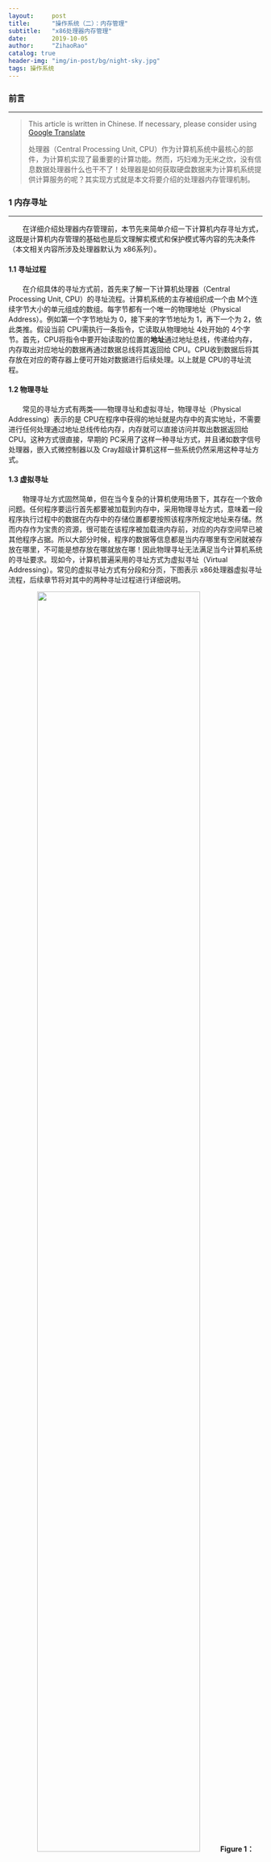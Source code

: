 ```yaml
---
layout:     post
title:      "操作系统（二）：内存管理"
subtitle:   "x86处理器内存管理"
date:       2019-10-05
author:     "ZihaoRao"
catalog: true
header-img: "img/in-post/bg/night-sky.jpg"
tags: 操作系统
---
```






### 前言
---
> This article is written in Chinese. If necessary, please consider using [Google Translate](http://translate.google.com/translate?hl=en&sl=auto&tl=en&u=https://steverao.github.io/2019/10/05/memory-management-of-cpu/)
>
> 处理器（Central Processing Unit, CPU）作为计算机系统中最核心的部件，为计算机实现了最重要的计算功能。然而，巧妇难为无米之炊，没有信息数据处理器什么也干不了！处理器是如何获取硬盘数据来为计算机系统提供计算服务的呢？其实现方式就是本文将要介绍的处理器内存管理机制。





### 1 内存寻址
---

&emsp;&emsp;在详细介绍处理器内存管理前，本节先来简单介绍一下计算机内存寻址方式，这既是计算机内存管理的基础也是后文理解实模式和保护模式等内容的先决条件（本文相关内容所涉及处理器默认为 x86系列）。

#### 1.1 寻址过程

&emsp;&emsp;在介绍具体的寻址方式前，首先来了解一下计算机处理器（Central Processing Unit, CPU）的寻址流程。计算机系统的主存被组织成一个由 M个连续字节大小的单元组成的数组。每字节都有一个唯一的物理地址（Physical Address）。例如第一个字节地址为 0，接下来的字节地址为 1，再下一个为 2，依此类推。假设当前 CPU需执行一条指令，它读取从物理地址 4处开始的 4个字节。首先，CPU将指令中要开始读取的位置的**地址**通过地址总线，传递给内存，内存取出对应地址的数据再通过数据总线将其返回给 CPU。CPU收到数据后将其存放在对应的寄存器上便可开始对数据进行后续处理。以上就是 CPU的寻址流程。

#### 1.2 物理寻址

&emsp;&emsp;常见的寻址方式有两类——物理寻址和虚拟寻址，物理寻址（Physical Addressing）表示的是 CPU在程序中获得的地址就是内存中的真实地址，不需要进行任何处理通过地址总线传给内存，内存就可以直接访问并取出数据返回给 CPU。这种方式很直接，早期的 PC采用了这样一种寻址方式，并且诸如数字信号处理器，嵌入式微控制器以及 Cray超级计算机这样一些系统仍然采用这种寻址方式。

#### 1.3 虚拟寻址

&emsp;&emsp;物理寻址方式固然简单，但在当今复杂的计算机使用场景下，其存在一个致命问题。任何程序要运行首先都要被加载到内存中，采用物理寻址方式，意味着一段程序执行过程中的数据在内存中的存储位置都要按照该程序所规定地址来存储。然而内存作为宝贵的资源，很可能在该程序被加载进内存前，对应的内存空间早已被其他程序占据。所以大部分时候，程序的数据等信息都是当内存哪里有空闲就被存放在哪里，不可能是想存放在哪就放在哪！因此物理寻址无法满足当今计算机系统的寻址要求。现如今，计算机普遍采用的寻址方式为虚拟寻址（Virtual Addressing）。常见的虚拟寻址方式有分段和分页，下图表示 x86处理器虚拟寻址流程，后续章节将对其中的两种寻址过程进行详细说明。

<div align="center"><img src="/img/in-post/content/os/addressing-mode/simple-addressing-mode.png" width="80%"/><b>Figure 1：Virtual Addressing Mode </b></div>





### 2 从实模式到保护模式
---

#### 2.1 实模式与保护模式

&emsp;&emsp;谈起处理器的发展历史，不得不从 intel 8086这款古老而又经典的 x86架构处理器开始。它是 intel的第一款 16位处理器，之后的 32位或现今常见的 64位处理器都是在它的基础上设计研发的。

&emsp;&emsp;接下来，通过 intel 8086处理器的寻址方式来认识处理器的第一种运行模式——**实模式**（Real Mode）。intel 8086尽管作为一款 16位的处理器。但它有20根地址线。换句话说它提供的是 20位的物理地址，可访问 1MB内存（这样做原因很简单，就是为了扩大内存）。但在访问代码段时，如何通过 16位的段寄存器（Code Segment，CS）以及 16位的指令指针（Instruction Pointer，IP）构造出 20位的物理地址呢？原理也很简单，8086在形成物理地址时，先将段寄存器中的内容左移 4位，形成 20位的段地址，然后再同 16位的偏移地址相加，得到 20位的物理地址。通过上述方法构造的物理地址通过地址总线传输给内存就可获取对应地址的数据，以上寻址过程就是 8086处理器的实模式寻址（通过物理地址就可访问对应内存）。

&emsp;&emsp;实模式下的处理器寻址方式直接高效，但随着计算机应用的推广，仅仅只支持实模式的处理器上运行的操作系统安全性引起了大家的广泛关注。在这种模式下用户程序非常自由，可以根据目标地址跳转到计算机内存中的任意位置，当有恶意的用户程序想要从内存中获取内存中私密信息理论上是可行的。为了解决计算机数据泄露的隐患，从 intel 80286处理器开始，通过硬件方法为运行在其上的操作系统提供了**保护模式**运行机制，保护模式顾名思义，就是在提供了访存地址以后还需要验证调用进程是否有访问目标地址的权限。验证通过则可正常访存，否则访存操作被禁止。

#### 2.2 段选择符

&emsp;&emsp;为了实现处理器的保护模式，原先实模式下的分段软硬件结构肯定不再有效。为此，处理器设计了一系列新的软硬件结构来支持保护模式。首先要认识的第一个新结构是**段选择符**（或称段选择子），它相当于实模式下的段首地址在调用段前被存储在段寄存器中。在 16处理器中，它是段的一个 16位的唯一标识，见下图 1所示，它并不直接指向段，而是指向**段描述符表**中定义段的**段描述符**（下文将详细介绍）。段选择符中的 3个字段内容分别如下：

- **请求特权级 RPL**(Requested Privilege Level)

  它提供了段的保护信息，非常重要将在后文详细介绍。

- **表指示标志 TI**(Table Index)

  用来指出包含指定段描述符的段描述符表 GDT（Global Descriptor Table）或 LDT（Local Descriptor Table），当 TI=1时表示使用下文的索引值到 LDT中去搜索对应的段描述符，否则，到 GDT中去搜索。

- **索引值**(Index)

  该段的段描述符在对应的描述符表中的索引值。

  <div align="center"><img src="/img/in-post/content/os/addressing-mode/segment-selector.png" width="80%"/><b>Figure 2：Segment Selector</b></div>

#### 2.3 段描述符

&emsp;&emsp;保护模式下，段寄存器中存放的不是段基地址而是段选择符，那段的基地址存放在哪并如何才能获得呢？这就要说到保护模式下寻址模式中另一个非常重要的结构**段描述符**。它不仅存放着对应段的基地址，并且还包含了段的大小，访问权限和段的特权级等信息，为保护模式下对段的访问保护提供了硬件支持。其结构如下图所示：

<div align="center"><img src="/img/in-post/content/os/addressing-mode/segment-descriptor.png" width="80%"/><b>Figure 3：Segment Descriptor</b></div>

&emsp;&emsp;由上图可知，一个段描述符占 64位，其中基地址占 32位，其他段属性占另外 32位。本文仅需重点了解基地址和 DPL（Descriptor Privilege Level）这两个属性即可，其他属性有兴趣的读者可参考 《Linux内核完全注释》第四章相关内容。一个任务的段描述符存储在系统的段描述符表中，在操作系统运行过程中会建立两张段描述符表分别是全局描述符表（Global Descriptor Table，GDT）和本地描述符表（Local Descriptor Table，LDT）。由上文段选择器的位数可知，系统中总共的段描述符数量最多为 2^14次方，一般来说，GDT和 LDT各占一半都存储 2^13次方个段描述符。到这里也许会产生疑问，为什么要分两张表来存储？其实这还是为了把系统程序的段与用户应用程序的段进行分离，操作系统程序和一些全局任务的段在系统运行过程中是不需要修改并需要提供对全局可访问所以存储在 GDT中，而用户程序的段则存储在 LDT中，在每一次进程切换过程中都会切换 LDT中的数据。GDT和 LDT大致工作过程见下图：

<div align="center"><img src="/img/in-post/content/os/addressing-mode/gdt-ldt.png" width="80%"/><b>Figure 4：Segment Descriptor Table</b></div>

#### 2.4 保护环

&emsp;&emsp;有了以上相关概念的铺垫，接下来就可以来认识保护模式下最核心的概念**保护环**机制。保护模式下的处理器为段提供了四种保护级别来控制段的访问，如下图所示：

<div align="center"><img src="/img/in-post/content/os/addressing-mode/protection-ring.png" width="80%"/><b>Figure 5：Protection Ring</b></div>

&emsp;&emsp;由上图可知，处理器的 4级保护级别，分别是从 0级到 3级，数值越大，权限越小。当前处理器运行任务段的特权级为 0时，则表示处理器处于内核态。特权级为3时，处理器则处于用户态。接下来就通过上文已经讲述的 CPL的 DPL来认识，在保护模式下操作系统如何控制对段的访问。

&emsp;&emsp;当程序在访问一个段之前，处理器首先通过段选择符获取目标段的 DPL，然后判断当前程序特权级 CPL小于等于 DPL是否成立，成立则允许调用访问否则产生一个保护异常。判断过程如下图所示：(为了简单理解概念，可忽略图中的 RPL)

<div align="center"><img src="/img/in-post/content/os/addressing-mode/call-segment.png" width="80%"/><b>Figure 6：Call Segment</b></div>

&emsp;&emsp;以上就是保护模式下段间调用最简单的示意过程，尽管真实的判断过程并没有如上所述如此简单，会有一些如 RPL等等的额外判断规则（想了解更多细节可参考《Linux内核完全注解》第四章相关内容），但上述判断过程已经是保护模式下段访问保护最本质的思想，理解了它就对处理器的保护模式有了一个大致认识。






### 3 地址变换
---

&emsp;&emsp;任何完整的内存管理都包含两个关键部分：保护和地址变换。然而，很多地址变化技术在实现上已经提供了一系列的保护功能（如第二节保护环机制），所以内存管理中最核心的内容就是如何实现地址变化。本文接下来通过 x86处理器采用的两种最广泛使用的地址变换技术——分段和分页来进一步认识 x86处理器的内存管理实现。

#### 3.1 分段

&emsp;&emsp;分段（Segment）技术作为 x86系列处理器最早也是最基础和核心的虚拟寻址方式，其通过将程序按照组织形式分成一个或多个称为段的线性区域，对内存中数据对象的寻址通过采用段起始地址（即段地址）和一个段内偏移地址两部分组成。实模式下的分段方式非常的简单（上文已经说明），所以本节所讨论的分段默认指的就是保护模式下的分段技术（处理器为 32位）。

&emsp;&emsp;在 x86系列处理器中，段地址部分使用 16位的**段选择符**指定。其中 14位作为有效的选择位，可形成 2^14次方个段。段内偏移地址部分使用 32位的值来指定，即段内偏移范围为 0~4G。因此一个段的最大长度为 4G，通过以上16位的段基地址和 32位偏移地址即构成的一个 48位地址表示一个对象的逻辑地址（段基地址：段偏移）。有了第二节中提到的段选择符和段描述符相关概念后，对于保护模式下的分段寻址方式就非常容易理解了，其寻址过程如下图所示：

<div align="center"><img src="/img/in-post/content/os/addressing-mode/segment-addressing.png" width="80%"/><b>Figure 7：Segment Addressing </b></div>

#### 3.2 分页

&emsp;&emsp;分页机制作为 x86处理器中第二种虚拟寻址方式，其在分段的基础上，将段内的存储空间划分为固定大小的页面（x86采用默认为4K大小）。页面不仅可存储在内存中还可放在硬盘上，操作系统通过维护一个页目录和一些页表来留意这些页面。当程序试图访问线性地址空间中的一个地址位置时，处理器就使用页目录和页表把线性地址转换成一个物理地址，然后在内存中执行需要的读写操作。接下来通过一张图来说明在 x86系列处理器中分页与分段的关系以及分页寻址的详细过程：

<div align="center"><img src="/img/in-post/content/os/addressing-mode/addressing-mode.png" width="80%"/><b>Figure 8：x86 Addressing Mode</b></div>

&emsp;&emsp;如上图所示，在 x86处理器中分段寻址作为最基本和默认的寻址方式，而分页寻址是在分段寻址基础上扩展而来的一种可选的寻址方式。如果不开启分页，分段寻址所产生的线性地址直接对应内存中的物理地址。开启分页后，分页寻址将分段产生的线性地址作为输入再通过页目录和页表映射得出最终的物理地址。分页机制的发明实现了段内数据的离散存储，为存储器解决了外部碎片等问题，基于其思想而后出现的请求分页技术，解决了大型软件在有限内存空间中正常运行的难题。






###   4 小结
---

- 本文首先通过物理寻址方式引出 x86处理器虚拟寻址概念，再由分段寻址这种虚拟寻址方式在 x86处理器上的演变过程介绍了处理器的两种工作模式——实模式与保护模式。最后，在保护模式的基础上介绍了 x86处理器分段与分页寻址方式的详细过程。
- 如果有过操作系统学习背景的读者，在看到本文关于分段和分页介绍后，应该会想到虚拟内存的核心实现技术请求分段和请求分页。本文所讲的分段和分页技术正是后者的实现基础，为存储器的虚拟扩容提供了解决方法。








### 参考资料
---
- [Linux内核完全注释，赵炯](https://book.douban.com/subject/1231236/)
- [x86汇编语言：从实模式到保护模式，李忠](https://book.douban.com/subject/20492528//)


